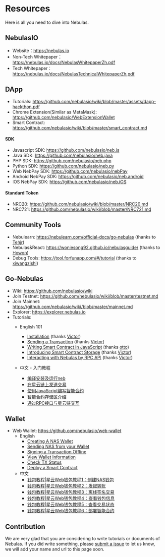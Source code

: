 # Resources

Here is all you need to dive into Nebulas.

## NebulasIO

- Website：https://nebulas.io
- Non-Tech Whitepaper：https://nebulas.io/docs/NebulasWhitepaperZh.pdf
- Tech Whitepaper：https://nebulas.io/docs/NebulasTechnicalWhitepaperZh.pdf

## DApp
- Tutorials: https://github.com/nebulasio/wiki/blob/master/assets/dapp-hackthon.pdf
- Chrome Extension(Similar as MetaMask): https://github.com/nebulasio/WebExtensionWallet
- Smart Contract: https://github.com/nebulasio/wiki/blob/master/smart_contract.md

#### SDK 
- Javascript SDK: https://github.com/nebulasio/neb.js
- Java SDK: https://github.com/nebulasio/neb.java
- PHP SDK: https://github.com/nebulasio/neb.php
- Python SDK: https://github.com/nebulasio/neb.py
- Web NebPay SDK: https://github.com/nebulasio/nebPay
- Android NebPay SDK: https://github.com/nebulasio/neb.android
- IOS NebPay SDK: https://github.com/nebulasio/neb.iOS

#### Standard Token
- NRC20: https://github.com/nebulasio/wiki/blob/master/NRC20.md
- NRC721: https://github.com/nebulasio/wiki/blob/master/NRC721.md

## Community Tools
- Nebulearn: https://nebulearn.com/official-docs/go-nebulas (thanks to [Tehjr](https://github.com/HermantNET))
- Nebulas&React: https://woniesong92.github.io/nebulasguide/ (thanks to [Howon](https://woniesong92.github.io/))
- Debug Tools: https://tool.forfunapp.com/#/tutorial (thanks to [xiwangzishi](https://github.com/xiwangzishi))

## Go-Nebulas

- Wiki: https://github.com/nebulasio/wiki
- Join Testnet: https://github.com/nebulasio/wiki/blob/master/testnet.md
- Join Mainnet: https://github.com/nebulasio/wiki/blob/master/mainnet.md
- Explorer: https://explorer.nebulas.io
- Tutorials:
  - English 101
    - [Installation](https://github.com/nebulasio/wiki/blob/master/tutorials/%5BEnglish%5D%20Nebulas%20101%20-%2001%20Installation.md) (thanks [Victor](https://github.com/victorychain))
    - [Sending a Transaction](https://github.com/nebulasio/wiki/blob/master/tutorials/%5BEnglish%5D%20Nebulas%20101%20-%2002%20Transaction.md) (thanks [Victor](https://github.com/victorychain))
    - [Writing Smart Contract in JavaScript](https://github.com/nebulasio/wiki/blob/master/tutorials/%5BEnglish%5D%20Nebulas%20101%20-%2003%20Smart%20Contracts%20JavaScript.md) (thanks [otto](https://github.com/ottokafka))
    - [Introducing Smart Contract Storage](https://github.com/nebulasio/wiki/blob/master/tutorials/%5BEnglish%5D%20Nebulas%20101%20-%2004%20Smart%20Contract%20Storage.md) (thanks [Victor](https://github.com/victorychain))
    - [Interacting with Nebulas by RPC API](https://github.com/nebulasio/wiki/blob/master/tutorials/%5BEnglish%5D%20Nebulas%20101%20-%2005%20Interacting%20with%20Nebulas%20by%20RPC%20API.md) (thanks [Victor](https://github.com/victorychain))

  - 中文 - 入门教程
    - [编译安装及运行neb](https://github.com/nebulasio/wiki/blob/master/tutorials/%5B中文%5D%20Nebulas%20101%20-%2001%20编译安装.md)
    - [在星云链上发送交易](https://github.com/nebulasio/wiki/blob/master/tutorials/%5B中文%5D%20Nebulas%20101%20-%2002%20发送交易.md)
    - [使用JavaScript编写智能合约](https://github.com/nebulasio/wiki/blob/master/tutorials/%5B中文%5D%20Nebulas%20101%20-%2003%20编写智能合约.md)
    - [智能合约存储区介绍](https://github.com/nebulasio/wiki/blob/master/tutorials/%5B中文%5D%20Nebulas%20101%20-%2004%20智能合约存储区.md)
    - [通过RPC接口与星云链交互](https://github.com/nebulasio/wiki/blob/master/tutorials/%5B中文%5D%20Nebulas%20101%20-%2005%20通过RPC接口与星云链交互.md)

## Wallet

- Web Wallet: https://github.com/nebulasio/web-wallet
  - English
    - [Creating A NAS Wallet](https://medium.com/nebulasio/creating-a-nas-wallet-9d01b5fa2df6)
    - [Sending NAS from your Wallet](https://medium.com/nebulasio/sending-nas-from-your-wallet-be1b958c4e5d)
    - [Signing a Transaction Offline](https://medium.com/nebulasio/signing-a-transaction-offline-ae8278f45201)
    - [View Wallet Information](https://medium.com/nebulasio/view-wallet-information-fcea3ea35d94)
    - [Check TX Status](https://medium.com/nebulasio/check-tx-status-8dc7dd9b79de)
    - [Deploy a Smart Contract](https://medium.com/nebulasio/deploy-a-smart-contract-1e781e13c22e)
  - 中文
    - [钱包教程|星云Web钱包教程1：创建NAS钱包](https://blog.nebulas.io/2018/04/12/creating-a-nas-wallet/)
    - [钱包教程|星云Web钱包教程2：发起转账](https://blog.nebulas.io/2018/04/17/sending-nas-from-your-wallet/)
    - [钱包教程|星云Web钱包教程3：离线签名交易](https://blog.nebulas.io/2018/04/18/signing-a-transaction-offline/)
    - [钱包教程|星云Web钱包教程4：查看钱包信息](https://blog.nebulas.io/2018/04/19/view-wallet-information/)
    - [钱包教程|星云Web钱包教程5：查看交易状态](https://blog.nebulas.io/2018/04/28/check-tx-status/)
    - [钱包教程|星云Web钱包教程6：部署智能合约](https://blog.nebulas.io/2018/04/28/deploy-a-smart-contract/)

## Contribution

We are very glad that you are considering to write tutorials or documents of Nebulas. If you did write something, please [submit a issue](https://github.com/nebulasio/wiki/issues/new) to let us know, we will add your name and url to this page soon.
